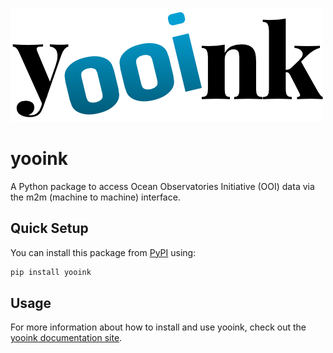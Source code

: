 ![Yooink text logo](https://raw.githubusercontent.com/Waveform-Analytics/yooink/main/assets/final-text-sm.png)

# yooink

A Python package to access Ocean Observatories Initiative (OOI) data via 
the m2m (machine to machine) interface. 

## Quick Setup

You can install this package from [PyPI](https://pypi.org/project/yooink/) using:

```bash
pip install yooink
```

## Usage

For more information about how to install and use yooink, check out the 
[yooink documentation site](https://waveform-analytics.github.io/yooink/).

